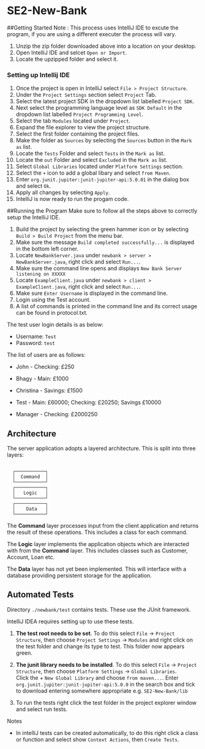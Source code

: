 # SE2-New-Bank
##Getting Started
Note : This process uses IntelliJ IDE to excute the program, if you are using a different executer the process will vary.
1. Unzip the zip folder downloaded above into a location on your desktop.
2. Open IntelliJ IDE and selcet `Open or Import`.
3. Locate the upzipped folder and select it.

### Setting up Intellij IDE
1. Once the project is open in IntelliJ select `File > Project Structure`.
2. Under the `Project Settings` section select `Project` Tab.
3. Select the latest project SDK in the dropdown list labelled `Project SDK`.
4. Next select the programming language level as `SDK Default` in the dropdown list labelled `Project Programming Level`.
5. Select the tab `Modules` located under `Project`.
6. Expand the file explorer to view the project structure.
7. Select the first folder containing the project files.
8. Make the folder as `Sources` by selecting the `Sources` button in the `Mark as` list.
9. Locate the `Tests` Folder and select `Tests` in the `Mark as` list.
10. Locate the `out` Folder and select `Excluded` in the `Mark as` list.
11. Select `Global Libraries` located under `Platform Settings` section.
12. Select the `+` icon to add a global libary and select `from Maven`.
13. Enter `org.junit.jupiter:junit-jupiter-api:5.0.01` in the dialog box and select `Ok`.
14. Apply all changes by selecting `Apply`.
15. IntelliJ is now ready to run the progam code.

##Running the Program
Make sure to follow all the steps above to correctly setup the IntelliJ IDE.
1. Build the project by selecting the green hammer icon or by selecting `Build > Build Project` from the menu bar.
2. Make sure the message `Build completed successfully...` is displayed in the bottom left corner.
3. Locate `NewBankServer.java` under `newbank > server > NewBankServer.java`, right click and select `Run...`.
4. Make sure the command line opens and displays `New Bank Server listening on XXXXX`
5. Locate `ExampleClient.java` under `newbank > client > ExampleClient.java`, right click and select `Run...`.
6. Make sure `Enter Username` is displayed in the command line.
7. Login using the Test account.
8. A list of commands is printed in the command line and its correct usage can be found in protocol.txt.

The test user login details is as below:
-   Username: `Test`
-   Password: `test`

The list of users are as follows:

-   John - Checking: £250

-   Bhagy - Main: £1000

-   Christina - Savings: £1500

-   Test - Main: £60000; Checking: £20250; Savings £10000

-   Manager - Checking: £2000250


 
## Architecture

The server application adopts a layered architecture.  This is split into three layers:

```dita

  ┌───────────┐
  │  Command  │
  └───────────┘
  ┌───────────┐
  │   Logic   │
  └───────────┘
  ┌───────────┐
  │    Data   │
  └───────────┘

```

The **Command** layer processes input from the client application and returns 
the result of these operations. This includes a class for each command.

The **Logic** layer implements the application objects which are interacted with
from the **Command** layer.  This includes classes such as Customer, Account, Loan etc. 

The **Data** layer has not yet been implemented.  This will interface with a 
database providing persistent storage for the application.

## Automated Tests
Directory `./newbank/test` contains tests.  These use the JUnit framework.

IntelliJ IDEA requires setting up to use these tests.
 
1. **The test root needs to be set**.  To do this select `File` → `Project 
   Structure`, then choose `Project Settings` → `Modules` and right click on 
   the test folder and change its type to test.  This folder now appears green.

2. **The junit library needs to be installed**.  To do this select `File` → 
   `Project Structure`, then choose `Platform Settings` → `Global Libraries`.  
   Click the + `New Global Library` and choose `from maven...`.  Enter 
   `org.junit.jupiter:junit-jupiter-api:5.0.0` in the search box and tick to 
   download entering somewhere appropriate e.g. `SE2-New-Bank/lib`

3. To run the tests right click the test folder in the project explorer window
   and select run tests.

Notes

* In intelliJ tests can be created automatically, to do this right click a 
  class or function and select show `Context Actions`, then `Create Tests`.
   


